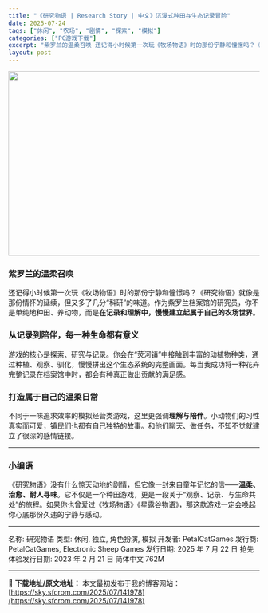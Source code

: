 ```yaml
---
title: "《研究物语 | Research Story | 中文》沉浸式种田与生态记录冒险"
date: 2025-07-24
tags: ["休闲", "农场", "剧情", "探索", "模拟"]
categories: ["PC游戏下载"]
excerpt: "紫罗兰的温柔召唤 还记得小时候第一次玩《牧场物语》时的那份宁静和憧憬吗？《研究物语》就像是那份情怀的延续，但又多了几分“科研”的味道。作为紫罗兰档案馆的研究员，你不是单纯地种田、养动物，而是在记录和理解中，慢慢建立起属于自己的农场世界。 从记录到陪伴，每一种生命都有意义 游戏的核心是探索、研究与记录&hellip;"
layout: post
---
```


<img class="aligncenter size-full wp-image-141979" src="https://sky.sfcrom.com/wp-content/uploads/2025/07/2025072402040725.webp" alt="" width="660" height="370" />
<h3>紫罗兰的温柔召唤</h3>
还记得小时候第一次玩《牧场物语》时的那份宁静和憧憬吗？《研究物语》就像是那份情怀的延续，但又多了几分“科研”的味道。作为紫罗兰档案馆的研究员，你不是单纯地种田、养动物，而是<strong>在记录和理解中，慢慢建立起属于自己的农场世界</strong>。
<h3><strong>从记录到陪伴，每一种生命都有意义</strong></h3>
游戏的核心是探索、研究与记录。你会在“荧河镇”中接触到丰富的动植物种类，通过种植、观察、驯化，慢慢拼出这个生态系统的完整画面。每当我成功将一种花卉完整记录在档案馆中时，都会有种真正做出贡献的满足感。
<h3><strong>打造属于自己的温柔日常</strong></h3>
不同于一味追求效率的模拟经营类游戏，这里更强调<strong>理解与陪伴</strong>。小动物们的习性真实而可爱，镇民们也都有自己独特的故事。和他们聊天、做任务，不知不觉就建立了很深的感情链接。

<hr />

<h3>小编语</h3>
《研究物语》没有什么惊天动地的剧情，但它像一封来自童年记忆的信——<strong>温柔、治愈、耐人寻味</strong>。它不仅是一个种田游戏，更是一段关于“观察、记录、与生命共处”的旅程。如果你也曾爱过《牧场物语》《星露谷物语》，那这款游戏一定会唤起你心底那份久违的宁静与感动。

<hr />

名称: 研究物语
类型: 休闲, 独立, 角色扮演, 模拟
开发者: PetalCatGames
发行商: PetalCatGames, Electronic Sheep Games
发行日期: 2025 年 7 月 22 日
抢先体验发行日期: 2023 年 2 月 21 日
简体中文
762M

---
📖 **下载地址/原文地址：** 本文最初发布于我的博客网站：[https://sky.sfcrom.com/2025/07/141978](https://sky.sfcrom.com/2025/07/141978)
